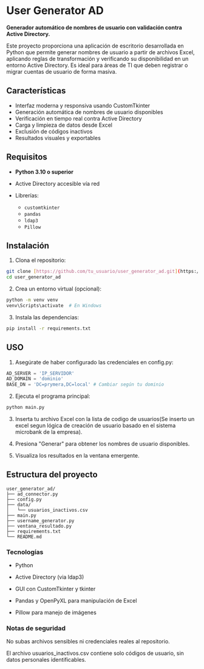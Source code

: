 # User Generator AD

**Generador automático de nombres de usuario con validación contra Active Directory.**

Este proyecto proporciona una aplicación de escritorio desarrollada en Python que permite generar nombres de usuario a partir de archivos Excel, aplicando reglas de transformación y verificando su disponibilidad en un entorno Active Directory. Es ideal para áreas de TI que deben registrar o migrar cuentas de usuario de forma masiva.

## Características

- Interfaz moderna y responsiva usando CustomTkinter
- Generación automática de nombres de usuario disponibles
- Verificación en tiempo real contra Active Directory
- Carga y limpieza de datos desde Excel
- Exclusión de códigos inactivos
- Resultados visuales y exportables

## Requisitos

- **Python 3.10 o superior**
- Active Directory accesible vía red
- Librerías:

  - `customtkinter`
  - `pandas`
  - `ldap3`
  - `Pillow`

## Instalación

1. Clona el repositorio:
```bash
git clone [https://github.com/tu_usuario/user_generator_ad.git](https://github.com/Placido28/user_generator_ad.git)
cd user_generator_ad 
```
2. Crea un entorno virtual (opcional):

```bash
python -m venv venv
venv\Scripts\activate  # En Windows
```
3. Instala las dependencias:
```bash
pip install -r requirements.txt
```

## USO

1. Asegúrate de haber configurado las credenciales en config.py:

```python
AD_SERVER = 'IP_SERVIDOR'
AD_DOMAIN = 'dominio'     
BASE_DN = 'DC=prymera,DC=local' # Cambiar según tu dominio
```

2. Ejecuta el programa principal:

```bash
python main.py
```

3. Inserta tu archivo Excel con la lista de codigo de usuarios(Se inserto un excel segun lógica de creación de usuario basado en el sistema microbank de la empresa).

4. Presiona "Generar" para obtener los nombres de usuario disponibles.

5. Visualiza los resultados en la ventana emergente.

## Estructura del proyecto

```arduino
user_generator_ad/
├── ad_connector.py
├── config.py
├── data/
│   └── usuarios_inactivos.csv
├── main.py
├── username_generator.py
├── ventana_resultado.py
├── requirements.txt
└── README.md
```
### Tecnologías

* Python

* Active Directory (via ldap3)

* GUI con CustomTkinter y tkinter

* Pandas y OpenPyXL para manipulación de Excel

* Pillow para manejo de imágenes

### Notas de seguridad
No subas archivos sensibles ni credenciales reales al repositorio.

El archivo usuarios_inactivos.csv contiene solo códigos de usuario, sin datos personales identificables.
